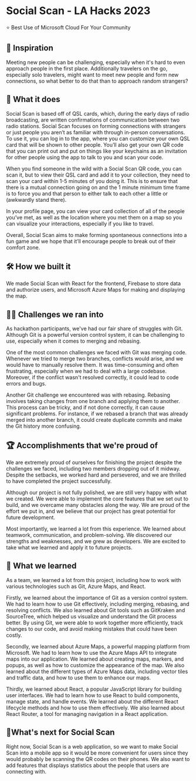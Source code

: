 # Social Scan - LA Hacks 2023
⭐  Best Use of Microsoft Cloud For Your Community

## 🌱  Inspiration
Meeting new people can be challenging, especially when it's hard to even approach people in the first place. Additionally travelers on the go, especially solo travelers, might want to meet new people and form new connections, so what better to do that than to approach random strangers?

## 👥 What it does
Social Scan is based off of QSL cards, which, during the early days of radio broadcasting, are written confirmations of communication between two radio stations. Social Scan focuses on forming connections with strangers or just people you aren’t as familiar with through in-person conversations. To use it, you can log in to the app, where you can customize your own QSL card that will be shown to other people. You’ll also get your own QR code that you can print out and put on things like your keychains as an invitation for other people using the app to talk to you and scan your code.

When you find someone in the wild with a Social Scan QR code, you can scan it, but to view their QSL card and add it to your collection, they need to scan your card within 1-5 minutes of you doing it. This is to ensure that there is a mutual connection going on and the 1 minute minimum time frame is to force you and that person to either talk to each other a little or (awkwardly stand there).

In your profile page, you can view your card collection of all of the people you’ve met, as well as the location where you met them on a map so you can visualize your interactions, especially if you like to travel.

Overall, Social Scan aims to make forming spontaneous connections into a fun game and we hope that it’ll encourage people to break out of their comfort zone.

## 🛠️ How we built it
We made Social Scan with React for the frontend, Firebase to store data and authorize users, and Microsoft Azure Maps for making and displaying the map.

## 🧑‍💻 Challenges we ran into
As hackathon participants, we've had our fair share of struggles with Git. Although Git is a powerful version control system, it can be challenging to use, especially when it comes to merging and rebasing.

One of the most common challenges we faced with Git was merging code. Whenever we tried to merge two branches, conflicts would arise, and we would have to manually resolve them. It was time-consuming and often frustrating, especially when we had to deal with a large codebase. Moreover, if the conflict wasn't resolved correctly, it could lead to code errors and bugs.

Another Git challenge we encountered was with rebasing. Rebasing involves taking changes from one branch and applying them to another. This process can be tricky, and if not done correctly, it can cause significant problems. For instance, if we rebased a branch that was already merged into another branch, it could create duplicate commits and make the Git history more confusing.

## 🏆 Accomplishments that we're proud of
We are extremely proud of ourselves for finishing the project despite the challenges we faced, including two members dropping out of it midway. Despite the setbacks, we worked hard and persevered, and we are thrilled to have completed the project successfully.

Although our project is not fully polished, we are still very happy with what we created. We were able to implement the core features that we set out to build, and we overcame many obstacles along the way. We are proud of the effort we put in, and we believe that our project has great potential for future development.

Most importantly, we learned a lot from this experience. We learned about teamwork, communication, and problem-solving. We discovered our strengths and weaknesses, and we grew as developers. We are excited to take what we learned and apply it to future projects.

## 📕 What we learned
As a team, we learned a lot from this project, including how to work with various technologies such as Git, Azure Maps, and React.

Firstly, we learned about the importance of Git as a version control system. We had to learn how to use Git effectively, including merging, rebasing, and resolving conflicts. We also learned about Git tools such as GitKraken and SourceTree, which helped us visualize and understand the Git process better. By using Git, we were able to work together more efficiently, track changes to our code, and avoid making mistakes that could have been costly.

Secondly, we learned about Azure Maps, a powerful mapping platform from Microsoft. We had to learn how to use the Azure Maps API to integrate maps into our application. We learned about creating maps, markers, and popups, as well as how to customize the appearance of the map. We also learned about the different types of Azure Maps data, including vector tiles and traffic data, and how to use them to enhance our maps.

Thirdly, we learned about React, a popular JavaScript library for building user interfaces. We had to learn how to use React to build components, manage state, and handle events. We learned about the different React lifecycle methods and how to use them effectively. We also learned about React Router, a tool for managing navigation in a React application.

## 📲What's next for Social Scan
Right now, Social Scan is a web application, so we want to make Social Scan into a mobile app so it would be more convenient for users since they would probably be scanning the QR codes on their phones. We also want to add features that displays statistics about the people that users are connecting with.